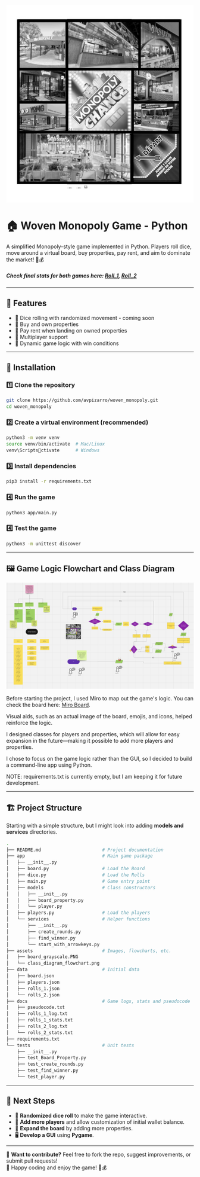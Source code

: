 ![Monopoly Board](assets/board_grayscale.PNG)

# 🏠 Woven Monopoly Game - Python

A simplified Monopoly-style game implemented in Python. Players roll dice, move around a virtual board, buy properties, pay rent, and aim to dominate the market! 🎲💰

##### Check final stats for both games here: [Roll_1](docs/rolls_1_stats.txt), [Roll_2](docs/rolls_2_stats.txt)
---

## 📜 Features
- 🎲 Dice rolling with randomized movement - coming soon
- 🏡 Buy and own properties
- 💸 Pay rent when landing on owned properties
- 👥 Multiplayer support
- 🔄 Dynamic game logic with win conditions

---

## 🚀 Installation

### 1️⃣ **Clone the repository**
```sh
git clone https://github.com/avpizarro/woven_monopoly.git
cd woven_monopoly
```

### 2️⃣ **Create a virtual environment (recommended)**
```sh
python3 -m venv venv
source venv/bin/activate  # Mac/Linux
venv\Scriptsctivate      # Windows
```

### 3️⃣ **Install dependencies**
```sh
pip3 install -r requirements.txt
```

### 4️⃣ **Run the game**
```sh
python3 app/main.py
```

### 4️⃣ **Test the game**
```sh
python3 -m unittest discover

```

---

## 🖼️ Game Logic Flowchart and Class Diagram

![Class Diagram and Flow Chart](assets/class_diagram_flowchart.png)

Before starting the project, I used Miro to map out the game's logic.
You can check the board here: [Miro Board](https://miro.com/app/board/uXjVLs9m8Mo=/?share_link_id=322083542266).

Visual aids, such as an actual image of the board, emojis, and icons, helped reinforce the logic.

I designed classes for players and properties, which will allow for easy expansion in the future—making it possible to add more players and properties.

I chose to focus on the game logic rather than the GUI, so I decided to build a command-line app using Python.

NOTE: requirements.txt is currently empty, but I am keeping it for future development.

---

## 🏗️ Project Structure

Starting with a simple structure, but I might look into adding **models and services** directories.

```sh
.
├── README.md                       # Project documentation
├── app                             # Main game package
│   ├── __init__.py
│   ├── board.py                    # Load the Board
│   ├── dice.py                     # Load the Rolls
│   ├── main.py                     # Game entry point
│   ├── models                      # Class constructors
│   │   ├── __init__.py
│   │   ├── board_property.py
│   │   └── player.py
│   ├── players.py                  # Load the players
│   └── services                    # Helper functions
│       ├── __init__.py
│       ├── create_rounds.py
│       ├── find_winner.py
│       └── start_with_arrowkeys.py
├── assets                          # Images, flowcharts, etc.
│   ├── board_grayscale.PNG
│   └── class_diagram_flowchart.png
├── data                            # Initial data
│   ├── board.json
│   ├── players.json
│   ├── rolls_1.json
│   └── rolls_2.json
├── docs                            # Game logs, stats and pseudocode
│   ├── pseudocode.txt
│   ├── rolls_1_log.txt
│   ├── rolls_1_stats.txt
│   ├── rolls_2_log.txt
│   └── rolls_2_stats.txt
├── requirements.txt
└── tests                           # Unit tests
    ├── __init__.py
    ├── test_Board_Property.py
    ├── test_create_rounds.py
    ├── test_find_winner.py
    └── test_player.py
```

---

## 🔮 Next Steps

- 🎲 **Randomized dice roll** to make the game interactive.
- 👥 **Add more players** and allow customization of initial wallet balance.
- 🏡 **Expand the board** by adding more properties.
- 🖥️ **Develop a GUI** using **Pygame**.

---

🎯 **Want to contribute?** Feel free to fork the repo, suggest improvements, or submit pull requests!  
🚀 Happy coding and enjoy the game! 🏡💰
